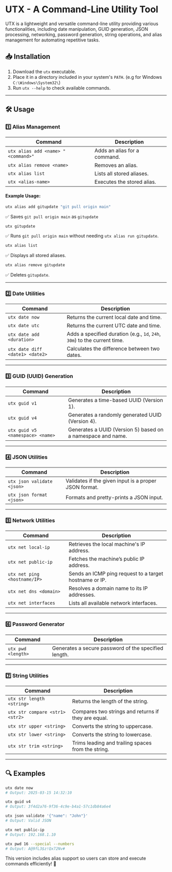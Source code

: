 # UTX - A Command-Line Utility Tool

UTX is a lightweight and versatile command-line utility providing various functionalities, including date manipulation, GUID generation, JSON processing, networking, password generation, string operations, and alias management for automating repetitive tasks.

## 📥 Installation

1. Download the `utx` executable.
2. Place it in a directory included in your system's `PATH`. (e.g for Windows `C:\Windows\System32\`)
3. Run `utx --help` to check available commands.

---

## 🛠️ Usage

### **1️⃣ Alias Management**
| Command | Description |
|---------|------------|
| `utx alias add <name> "<command>"` | Adds an alias for a command. |
| `utx alias remove <name>` | Removes an alias. |
| `utx alias list` | Lists all stored aliases. |
| `utx <alias-name>` | Executes the stored alias. |

#### **Example Usage:**
```sh
utx alias add gitupdate "git pull origin main"
```
✅ Saves `git pull origin main` as `gitupdate`

```sh
utx gitupdate
```
✅ Runs `git pull origin main` without needing `utx alias run gitupdate`.

```sh
utx alias list
```
✅ Displays all stored aliases.

```sh
utx alias remove gitupdate
```
✅ Deletes `gitupdate`.

---

### **2️⃣ Date Utilities**
| Command | Description |
|---------|------------|
| `utx date now` | Returns the current local date and time. |
| `utx date utc` | Returns the current UTC date and time. |
| `utx date add <duration>` | Adds a specified duration (e.g., `1d`, `24h`, `30m`) to the current time. |
| `utx date diff <date1> <date2>` | Calculates the difference between two dates. |

---

### **3️⃣ GUID (UUID) Generation**
| Command | Description |
|---------|------------|
| `utx guid v1` | Generates a time-based UUID (Version 1). |
| `utx guid v4` | Generates a randomly generated UUID (Version 4). |
| `utx guid v5 <namespace> <name>` | Generates a UUID (Version 5) based on a namespace and name. |

---

### **4️⃣ JSON Utilities**
| Command | Description |
|---------|------------|
| `utx json validate <json>` | Validates if the given input is a proper JSON format. |
| `utx json format <json>` | Formats and pretty-prints a JSON input. |

---

### **5️⃣ Network Utilities**
| Command | Description |
|---------|------------|
| `utx net local-ip` | Retrieves the local machine's IP address. |
| `utx net public-ip` | Fetches the machine’s public IP address. |
| `utx net ping <hostname/IP>` | Sends an ICMP ping request to a target hostname or IP. |
| `utx net dns <domain>` | Resolves a domain name to its IP addresses. |
| `utx net interfaces` | Lists all available network interfaces. |

---

### **6️⃣ Password Generator**
| Command | Description |
|---------|------------|
| `utx pwd <length>` | Generates a secure password of the specified length. |

---

### **7️⃣ String Utilities**
| Command | Description |
|---------|------------|
| `utx str length <string>` | Returns the length of the string. |
| `utx str compare <str1> <str2>` | Compares two strings and returns if they are equal. |
| `utx str upper <string>` | Converts the string to uppercase. |
| `utx str lower <string>` | Converts the string to lowercase. |
| `utx str trim <string>` | Trims leading and trailing spaces from the string. |

---

## 🔍 Examples
```sh
utx date now
# Output: 2025-03-15 14:32:10

utx guid v4
# Output: 3f4d2a76-9f36-4c9e-b4a1-57c1db84a6e4

utx json validate '{"name": "John"}'
# Output: Valid JSON

utx net public-ip
# Output: 192.168.1.10

utx pwd 16 --special --numbers
# Output: A@9fL3$z!Qx72Nv#
```

This version includes alias support so users can store and execute commands efficiently! 🚀